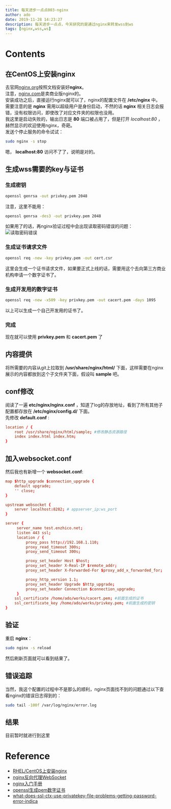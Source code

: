 ```yaml
---
title: 每天进步一点点003-nginx
author: ado
date: 2019-11-28 14:23:27
description: 每天进步一点点，今天研究的是通过nginx来转发wss到ws
tags: [nginx,wss,ws]
---
```


# Contents

## 在CentOS上安装nginx
去官网[nginx.org](https://nginx.org)按照文档安装好**nginx**。  
注意，[nginx.com](https://www.nginx.com)是卖商业版nginx的。  
安装成功之后，直接运行nginx就可以了，nginx的配置文件在 **/etc/nginx** 中。  
需要注意的是 **nginx** 需用以超级用户是身份启动，不然的话 **nginx** 相关日志会报错，没有权限访问，即使改了对应文件夹的权限也没用。    
我这里是启动失败的，输出日志是 **80** 端口被占用了，但是打开 *localhost:80* ，赫然显示的欢迎使用nginx，奇葩。  
发送个停止服务的命令试试：  
```sh
sudo nginx -s stop
```
嗯， **localhost:80** 访问不了了，说明是对的。

## 生成wss需要的key与证书
### 生成密钥
```sh
openssl genrsa -out privkey.pem 2048
```
注意，这里不能用：  
```sh
openssl genrsa -des3 -out privkey.pem 2048
```
如果用了的话，再nginx验证过程中会出现读取密码错误的问题：  
![读取密码错误](./nginx-ssl.png)  
### 生成证书请求文件
```sh
openssl req -new -key privkey.pem -out cert.csr
```
这里会生成一个证书请求文件，如果要正式上线的话，需要用这个去向第三方商业机构申请一个数字证书了。  
### 生成开发用的数字证书
```sh
openssl req -new -x509 -key privkey.pem -out cacert.pem -days 1095
```
以上可以生成一个自己开发用的证书了。

### 完成
现在就可以使用 **privkey.pem** 和 **cacert.pem** 了

## 内容提供
将所需要的内容从git上拉取到 **/usr/share/nginx/html/** 下面，这样需要在nginx展示的内容都放到这个子文件夹下面，假设叫 **sample** 吧。  

## conf修改
阅读了一遍 **etc/nginx/nginx.conf** ，知道了log的存放地址，看到了所有其他子配置都存放在 **/etc/nginx/config.d/** 下面。  
先修改 **default.conf** :
```conf
location / {
    root /usr/share/nginx/html/sample; #修改静态资源路径
    index index.html index.htm;
}
```

## 加入websocket.conf
然后我也有新增一个 **websocket.conf**:
```conf
map $http_upgrade $connection_upgrade {
    default upgrade;
    '' close;
}

upstream websocket {
    server localhost:8282; # appserver_ip:ws_port
}

server {
     server_name test.enzhico.net;
     listen 443 ssl;
     location / {
         proxy_pass http://192.168.1.110;
         proxy_read_timeout 300s;
         proxy_send_timeout 300s;

         proxy_set_header Host $host;
         proxy_set_header X-Real-IP $remote_addr;
         proxy_set_header X-Forwarded-For $proxy_add_x_forwarded_for;

         proxy_http_version 1.1;
         proxy_set_header Upgrade $http_upgrade;
         proxy_set_header Connection $connection_upgrade;
     }
    ssl_certificate /home/ado/works/cacert.pem; #前面生成的证书
    ssl_certificate_key /home/ado/works/privkey.pem; #前面生成的密钥
}
```

## 验证
重启 **nginx**：
```sh
sudo nginx -s reload
```
然后刷新页面就可以看到结果了。  

## 错误追踪
当然，我这个配置的过程中不是那么的顺利，nginx页面找不到的问题通过以下查看nginx的错误日志得到的：
```sh
sudo tail -100f /var/log/nginx/error.log
```
## 结果
目前暂时就进行到这里

# Reference
* [RHEL/CentOS上安装nginx](http://nginx.org/en/linux_packages.html#RHEL-CentOS)  
* [nginx反向代理WebSocket](https://www.xncoding.com/2018/03/12/fullstack/nginx-websocket.html)
* [nginx入门手册](https://nginx.org/en/docs)
* [openssl生成pem数字证书](https://blog.csdn.net/liangzhao_jay/article/details/8797423)
* [what-does-ssl-ctx-use-privatekey-file-problems-getting-password-error-indica](https://stackoverflow.com/questions/9380403/what-does-ssl-ctx-use-privatekey-file-problems-getting-password-error-indica)
